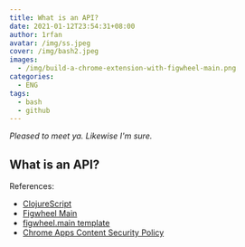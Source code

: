 ```yaml
---
title: What is an API?
date: 2021-01-12T23:54:31+08:00
author: 1rfan
avatar: /img/ss.jpeg
cover: /img/bash2.jpeg
images:
  - /img/build-a-chrome-extension-with-figwheel-main.png
categories:
  - ENG
tags:
  - bash
  - github
---
```


_Pleased to meet ya. Likewise I'm sure._

<!--more-->

## What is an API?

References:

- [ClojureScript](https://clojurescript.org/)
- [Figwheel Main](https://figwheel.org/)
- [figwheel.main template](https://rigsomelight.com/figwheel-main-template/)
- [Chrome Apps Content Security Policy](https://developer.chrome.com/docs/apps/contentSecurityPolicy/)